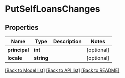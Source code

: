 # PutSelfLoansChanges

## Properties
Name | Type | Description | Notes
------------ | ------------- | ------------- | -------------
**principal** | **int** |  | [optional] 
**locale** | **string** |  | [optional] 

[[Back to Model list]](../../README.md#documentation-for-models) [[Back to API list]](../../README.md#documentation-for-api-endpoints) [[Back to README]](../../README.md)

